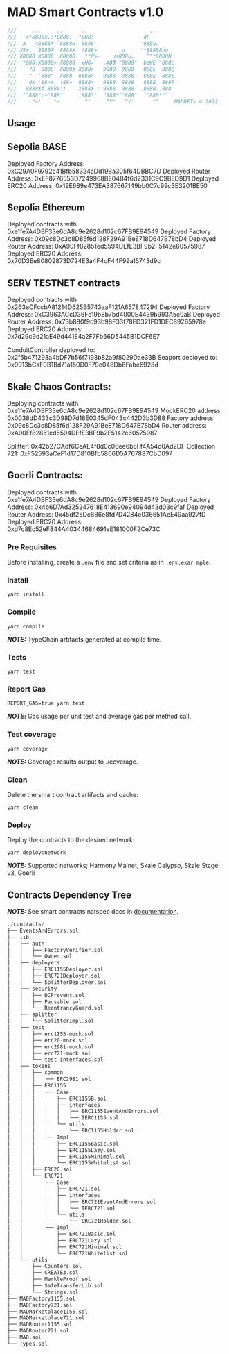 # MAD Smart Contracts v1.0

```ts
///     ...     ..      ..                    ..
///   x*8888x.:*8888: -"888:                dF
///  X   48888X `8888H  8888               '88bu.
/// X8x.  8888X  8888X  !888>        u     '*88888bu
/// X8888 X8888  88888   "*8%-    us888u.    ^"*8888N
/// '*888!X8888> X8888  xH8>   .@88 "8888"  beWE "888L
///   `?8 `8888  X888X X888>   9888  9888   888E  888E
///   -^  '888"  X888  8888>   9888  9888   888E  888E
///    dx '88~x. !88~  8888>   9888  9888   888E  888F
///  .8888Xf.888x:!    X888X.: 9888  9888  .888N..888
/// :""888":~"888"     `888*"  "888*""888"  `"888*""
///     "~'    "~        ""     ^Y"   ^Y'      ""     MADNFTs © 2022.
```

## Usage

## Sepolia BASE
Deployed Factory Address: 0xC29A0F9792c41Bfb58324aDd19Ba305f64DBBC7D
Deployed Router Address: 0xEF8776553D7249968BE04B4f6d2331C9C9BED9D1
Deployed ERC20 Address: 0x19E689e473EA387667149bb0C7c99c3E3201BE50

## Sepolia Ethereum

Deployed contracts with 0xe1fe7A4DBF33e6dA8c9e2628d102c67FB9E94549
Deployed Factory Address: 0x09c8Dc3c8D85f6d128F29A91BeE718D647B78bD4
Deployed Router Address: 0xA90Ff82851ed5594DEfE3BF9b2F5142e60575987
Deployed ERC20 Address: 0x70D3Ee80802873D724E3a4F4cF44F99a15743d9c

## SERV TESTNET contracts
Deployed contracts with 0x263eCFccbA81214D625B5743aaF121A657847294
Deployed Factory Address: 0xC3963ACcD36Fc19b8b7bd4000E4439b993A5c0aB
Deployed Router Address: 0x73b880f9c93b98F33f78ED321FD1DEC89265978e
Deployed ERC20 Address: 0x7d29c9d21aE49d441E4a2F7Fb66D5445B1DCF6E7

ConduitController deployed to: 0x2f5b471293a4bDF7b56f7193b82a9f8029Dae33B
Seaport deployed to: 0x9913bCaF9B1Bd71a150D0F79c048Db8Fabe6928d

## Skale Chaos Contracts:

Deploying contracts with 0xe1fe7A4DBF33e6dA8c9e2628d102c67FB9E94549
MockERC20 address: 0x0038dD433c3D98D7d18E0345dF043c442D3b3D88
Factory address: 0x09c8Dc3c8D85f6d128F29A91BeE718D647B78bD4
Router address: 0xA90Ff82851ed5594DEfE3BF9b2F5142e60575987

Splitter: 0x42b27CAdf6CeAE4f8d0c06ee6b5Ff4A54d0Ad2DF
Collection 721: 0xF52593aCeF1d17D810Bfb5806D5A767887CbD097

## Goerli Contracts:

Deployed contracts with 0xe1fe7A4DBF33e6dA8c9e2628d102c67FB9E94549
Deployed Factory Address: 0x4b6D7Ad325247618E413690e94094d43d03c9faf
Deployed Router Address: 0x45df25Dc886e8fd7D4284e036651AeE49aa927fD
Deployed ERC20 Address: 0xd7c8Ec52eF844A40344684691eE181000F2Ce73C


### Pre Requisites

Before installing, create a `.env` file and set criteria as in `.env.exar mple`.

### Install

```
yarn install
```

### Compile

```
yarn compile
```

**_NOTE:_** TypeChain artifacts generated at compile time.

### Tests

```
yarn test
```

### Report Gas

```
REPORT_GAS=true yarn test
```

**_NOTE_:** Gas usage per unit test and average gas per method call.

### Test coverage

```
yarn coverage
```

**_NOTE:_** Coverage results output to ./coverage.

### Clean

Delete the smart contract artifacts and cache:

```
yarn clean
```

### Deploy

Deploy the contracts to the desired network:

```
yarn deploy:network
```

**_NOTE:_** Supported networks; Harmony Mainet, Skale Calypso, Skale Stage v3, Goerli

## Contracts Dependency Tree

**_NOTE:_** See smart contracts natspec docs in [documentation](./docs/).

```rs
./contracts/
├── EventsAndErrors.sol
├── lib
│   ├── auth
│   │   ├── FactoryVerifier.sol
│   │   └── Owned.sol
│   ├── deployers
│   │   ├── ERC1155Deployer.sol
│   │   ├── ERC721Deployer.sol
│   │   └── SplitterDeployer.sol
│   ├── security
│   │   ├── DCPrevent.sol
│   │   ├── Pausable.sol
│   │   └── ReentrancyGuard.sol
│   ├── splitter
│   │   └── SplitterImpl.sol
│   ├── test
│   │   ├── erc1155-mock.sol
│   │   ├── erc20-mock.sol
│   │   ├── erc2981-mock.sol
│   │   ├── erc721-mock.sol
│   │   └── test-interfaces.sol
│   ├── tokens
│   │   ├── common
│   │   │   └── ERC2981.sol
│   │   ├── ERC1155
│   │   │   ├── Base
│   │   │   │   ├── ERC1155B.sol
│   │   │   │   ├── interfaces
│   │   │   │   │   ├── ERC1155EventAndErrors.sol
│   │   │   │   │   └── IERC1155.sol
│   │   │   │   └── utils
│   │   │   │       └── ERC1155Holder.sol
│   │   │   └── Impl
│   │   │       ├── ERC1155Basic.sol
│   │   │       ├── ERC1155Lazy.sol
│   │   │       ├── ERC1155Minimal.sol
│   │   │       └── ERC1155Whitelist.sol
│   │   ├── ERC20.sol
│   │   └── ERC721
│   │       ├── Base
│   │       │   ├── ERC721.sol
│   │       │   ├── interfaces
│   │       │   │   ├── ERC721EventAndErrors.sol
│   │       │   │   └── IERC721.sol
│   │       │   └── utils
│   │       │       └── ERC721Holder.sol
│   │       └── Impl
│   │           ├── ERC721Basic.sol
│   │           ├── ERC721Lazy.sol
│   │           ├── ERC721Minimal.sol
│   │           └── ERC721Whitelist.sol
│   └── utils
│       ├── Counters.sol
│       ├── CREATE3.sol
│       ├── MerkleProof.sol
│       ├── SafeTransferLib.sol
│       └── Strings.sol
├── MADFactory1155.sol
├── MADFactory721.sol
├── MADMarketplace1155.sol
├── MADMarketplace721.sol
├── MADRouter1155.sol
├── MADRouter721.sol
├── MAD.sol
└── Types.sol
```
